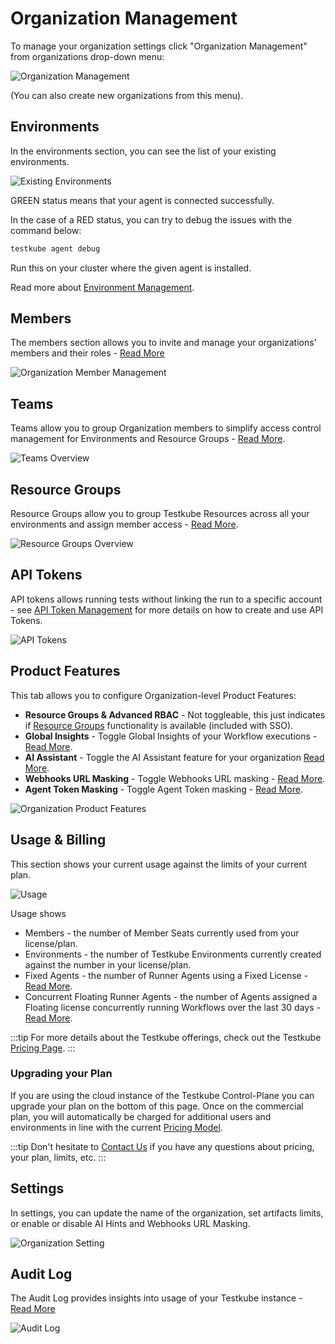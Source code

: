 # Organization Management

To manage your organization settings click "Organization Management" from organizations drop-down menu:

![Organization Management](../../img/organization-management.png)

(You can also create new organizations from this menu).

## Environments

In the environments section, you can see the list of your existing environments.

![Existing Environments](../../img/existing-environments-062024.png)

GREEN status means that your agent is connected successfully.

In the case of a RED status, you can try to debug the issues with the command below:

```sh
testkube agent debug
```

Run this on your cluster where the given agent is installed.

Read more about [Environment Management](../articles/environment-management.md).

## Members

The members section allows you to invite and manage your organizations' members and their roles - [Read More](member-management)

![Organization Member Management](images/org-members.png)

## Teams

Teams allow you to group Organization members to simplify access control management for Environments
and Resource Groups - [Read More](/articles/teams).

![Teams Overview](../../img/teams-overview.png)

## Resource Groups

Resource Groups allow you to group Testkube Resources across all your environments and assign
member access - [Read More](/articles/resource-groups).

![Resource Groups Overview](../../img/resource-groups-overview.png)

## API Tokens

API tokens allows running tests without linking the run to a specific account - see [API Token Management](api-token-management)
for more details on how to create and use API Tokens.

![API Tokens](../../img/api-tokens.png)

## Product Features

This tab allows you to configure Organization-level Product Features:

- **Resource Groups & Advanced RBAC** - Not toggleable, this just indicates if [Resource Groups](/articles/resource-groups) functionality is available (included with SSO).
- **Global Insights** - Toggle Global Insights of your Workflow executions - [Read More](/articles/test-insights).
- **AI Assistant** - Toggle the AI Assistant feature for your organization [Read More](/articles/ai-assistant-overview).
- **Webhooks URL Masking** - Toggle Webhooks URL masking - [Read More](/articles/webhooks#url-masking).
- **Agent Token Masking** - Toggle Agent Token masking - [Read More](/articles/agents-overview#agent-token-masking).

![Organization Product Features](../../img/organization-product-features.png)

## Usage & Billing

This section shows your current usage against the limits of your current plan.

![Usage](../../img/usage.png)

Usage shows

- Members - the number of Member Seats currently used from your license/plan.
- Environments - the number of Testkube Environments currently created against the number in your license/plan.
- Fixed Agents - the number of Runner Agents using a Fixed License - [Read More](/articles/agents-overview#licensing-for-runner-agents).
- Concurrent Floating Runner Agents - the number of Agents assigned a Floating license concurrently running Workflows over the last 30 days - [Read More](/articles/agents-overview#licensing-for-runner-agents).

:::tip
For more details about the Testkube offerings, check out the Testkube [Pricing Page](https://testkube.io/pricing).
:::

### Upgrading your Plan

If you are using the cloud instance of the Testkube Control-Plane you can upgrade your plan on the bottom of this page.
Once on the commercial plan, you will automatically be charged for additional users and environments in line with the current [Pricing Model](https://testkube.io/pricing).

:::tip
Don't hesitate to [Contact Us](https://testkube.io/contact) if you have any questions about pricing, your plan, limits, etc.
:::

## Settings

In settings, you can update the name of the organization, set artifacts limits, or enable or disable AI Hints and Webhooks URL Masking.

![Organization Setting](../../img/organization-settings.png)

## Audit Log

The Audit Log provides insights into usage of your Testkube instance - [Read More](audit-logs)

![Audit Log](images/audit-log-overview.png)
